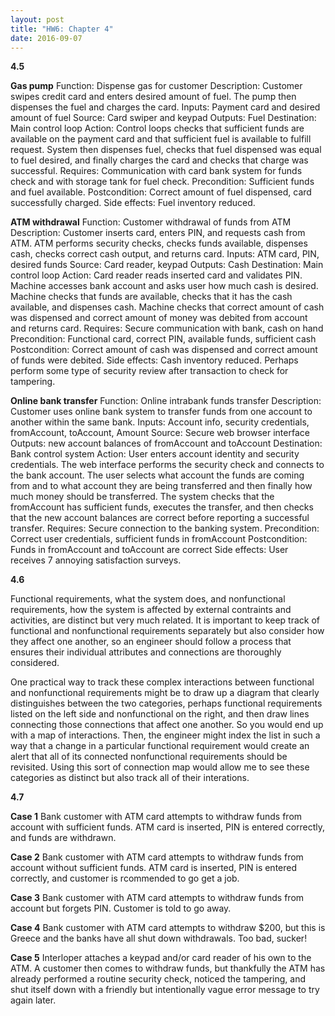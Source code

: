 ```yaml
---
layout: post
title: "HW6: Chapter 4"
date: 2016-09-07
---
```

<b>4.5</b>
<p></p>
<b>Gas pump</b>
Function: Dispense gas for customer 
Description: Customer swipes credit card and enters desired amount of fuel. The pump then dispenses the fuel and charges the card.
Inputs: Payment card and desired amount of fuel
Source: Card swiper and keypad
Outputs: Fuel
Destination: Main control loop
Action: Control loops checks that sufficient funds are available on the payment card and that sufficient fuel is available to fulfill request. System then dispenses fuel, checks that fuel dispensed was equal to fuel desired, and finally charges the card and checks that charge was successful.
Requires: Communication with card bank system for funds check and with storage tank for fuel check.
Precondition: Sufficient funds and fuel available.
Postcondition: Correct amount of fuel dispensed, card successfully charged.
Side effects: Fuel inventory reduced.

<b>ATM withdrawal</b>
Function: Customer withdrawal of funds from ATM 
Description: Customer inserts card, enters PIN, and requests cash from ATM. ATM performs security checks, checks funds available, dispenses cash, checks correct cash output, and returns card.
Inputs: ATM card, PIN, desired funds
Source: Card reader, keypad
Outputs: Cash
Destination: Main control loop
Action: Card reader reads inserted card and validates PIN. Machine accesses bank account and asks user how much cash is desired. Machine checks that funds are available, checks that it has the cash available, and dispenses cash. Machine checks that correct amount of cash was dispensed and correct amount of money was debited from account and returns card.
Requires: Secure communication with bank, cash on hand
Precondition: Functional card, correct PIN, available funds, sufficient cash
Postcondition: Correct amount of cash was dispensed and correct amount of funds were debited.
Side effects: Cash inventory reduced. Perhaps perform some type of security review after transaction to check for tampering.

<b>Online bank transfer</b>
Function: Online intrabank funds transfer
Description: Customer uses online bank system to transfer funds from one account to another within the same bank.
Inputs: Account info, security credentials, fromAccount, toAccount, Amount
Source: Secure web browser interface
Outputs: new account balances of fromAccount and toAccount
Destination: Bank control system
Action: User enters account identity and security credentials. The web interface performs the security check and connects to the bank account. The user selects what account the funds are coming from and to what account they are being transferred and then finally how much money should be transferred. The system checks that the fromAccount has sufficient funds, executes the transfer, and then checks that the new account balances are correct before reporting a successful transfer.
Requires: Secure connection to the banking system.
Precondition: Correct user credentials, sufficient funds in fromAccount
Postcondition: Funds in fromAccount and toAccount are correct
Side effects: User receives 7 annoying satisfaction surveys.

<b>4.6</b>
<p></p>
Functional requirements, what the system does, and nonfunctional requirements, how the system is affected by external contraints and activities, are distinct but very much related. It is important to keep track of functional and nonfunctional requirements separately but also consider how they affect one another, so an engineer should follow a process that ensures their individual attributes and connections are thoroughly considered.

One practical way to track these complex interactions between functional and nonfunctional requirements might be to draw up a diagram that clearly distinguishes between the two categories, perhaps functional requirements listed on the left side and nonfunctional on the right, and then draw lines connecting those connections that affect one another. So you would end up with a map of interactions. Then, the engineer might index the list in such a way that a change in a particular functional requirement would create an alert that all of its connected nonfunctional requirements should be revisited. Using this sort of connection map would allow me to see these categories as distinct but also track all of their interations.

<b>4.7</b>
<p></p>
<b>Case 1</b>
Bank customer with ATM card attempts to withdraw funds from account with sufficient funds. ATM card is inserted, PIN is entered correctly, and funds are withdrawn.
<p></p>
<b>Case 2</b>
Bank customer with ATM card attempts to withdraw funds from account without sufficient funds. ATM card is inserted, PIN is entered correctly, and customer is rcommended to go get a job.
<p></p>
<b>Case 3</b>
Bank customer with ATM card attempts to withdraw funds from account but forgets PIN. Customer is told to go away.
<p></p>
<b>Case 4</b>
Bank customer with ATM card attempts to withdraw $200, but this is Greece and the banks have all shut down withdrawals. Too bad, sucker!
<p></p>
<b>Case 5</b>
Interloper attaches a keypad and/or card reader of his own to the ATM. A customer then comes to withdraw funds, but thankfully the ATM has already performed a routine security check, noticed the tampering, and shut itself down with a friendly but intentionally vague error message to try again later.

